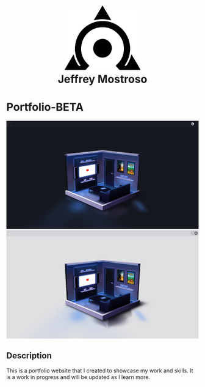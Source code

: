 <h1 align="center">
  <br>
  <a href="https://hellstack.dev"><img src="./static/omega.svg" alt="AO" width="200"></a>
  <br>
  Jeffrey Mostroso
  <br>
</h1>

# Portfolio-BETA

![screenshot](./static/screenshot-dark.png#gh-dark-mode-only)
![screenshot](./static/screenshot-light.png#gh-light-mode-only)

## Description

This is a portfolio website that I created to showcase my work and skills. It is a work in progress and will be updated as I learn more.
